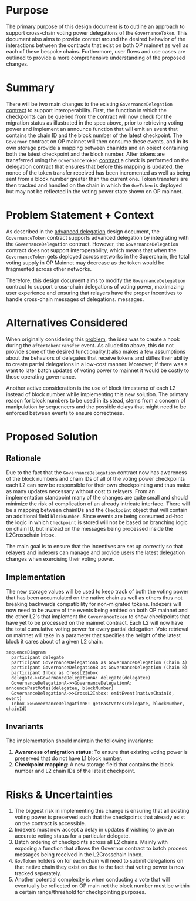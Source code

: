 # Purpose

The primary purpose of this design document is to outline an approach to support cross-chain voting power delegations of the `GovernanceToken`. This document also aims to provide context around the desired behavior of the interactions between the contracts that exist on both OP mainnet as well as each of these bespoke chains. Furthermore, user flows and use cases are outlined to provide a more comprehensive understanding of the proposed changes.

# Summary

There will be two main changes to the existing `GovernanceDelegation` [contract](https://github.com/ethereum-optimism/specs/blob/main/specs/experimental/gov-delegation.md) to support interoperability. First, the function in which the checkpoints can be queried from the contract will now check for the migration status as illustrated in the spec above, prior to retrieving voting power and implement an announce function that will emit an event that contains the chain ID and the block number of the latest checkpoint. The `Governor` contract on OP mainnet will then consume these events, and in its own storage provide a mapping between chainIds and an object containing both the latest checkpoint and the block number. After tokens are transferred using the `GovernanceToken` [contract](https://github.com/ethereum-optimism/optimism/blob/develop/packages/contracts-bedrock/src/governance/GovernanceToken.sol) a check is performed on the delegation contract that ensures that before this mapping is updated, the nonce of the token transfer received has been incremented as well as being sent from a block number greater than the current one. Token transfers are then tracked and handled on the chain in which the `GovToken` is deployed but may not be reflected in the voting power state shown on OP mainnet.

# Problem Statement + Context

As described in the [advanced delegation](advanced-delegation.md) design document, the `GovernanceToken` contract supports advanced delegation by integrating with the `GovernanceDelegation` contract. However, the `GovernanceDelegation` contract does not support interoperability, which means that when the `GovernanceToken` gets deployed across networks in the Superchain, the total voting supply in OP Mainnet may decrease as the token would be fragmented across other networks.

Therefore, this design document aims to modify the `GovernanceDelegation` contract to support cross-chain delegations of voting power, maximazing user experience and ensuring that relayers have the proper incentives to handle cross-chain messages of delegations.
messages.

# Alternatives Considered

When originally considering this [problem](https://github.com/ethereum-optimism/specs/blob/5046a5b7f95e7a238cbfabc2b353709c9737b50b/specs/governance/alligator-interop.md), the idea was to create a hook during the `afterTokenTransfer` event. As alluded to above, this do not provide some of the desired functionality.It also makes a few assumptions about the behaviors of delegates that receive tokens and stifles their ability to create partial delegations in a low-cost manner. Moreover, if there was a want to later batch updates of voting power to mainnet it would be costly to those operating governance.

Another active consideration is the use of block timestamp of each L2 instead of block number while implementing this new solution. The primary reason for block numbers to be used in its stead, stems from a concern of manipulation by sequencers and the possible delays that might need to be enforced between events to ensure correctness.

# Proposed Solution

## Rationale

Due to the fact that the `GovernanceDelegation` contract now has awareness of the block numbers and chain IDs of all of the voting power checkpoints each L2 can now be responsible for their own checkpointing and thus make as many updates necessary without cost to relayers. From an implementation standpoint many of the changes are quite small and should minimize the risk of complication of an already intricate interface. There will be a mapping between chainIDs and the `Checkpoint` object that will contain an additional field `blockNumber`. Since events are being consumed ad-hoc the logic in which `Checkpoint` is stored will not be based on branching logic on chain ID, but instead on the messages being processed inside the L2Crosschain Inbox.

The main goal is to ensure that the incentives are set up correctly so that relayers and indexers can manage and provide users the latest delegation changes when exercising their voting
power.

## Implementation

The new storage values will be used to keep track of both the voting power that has been accumulated on the native chain as well as others thus not breaking backwards compatibility for non-migrated tokens. Indexers will now need to be aware of the events being emitted on both OP mainnet and the other L2's that implement the `GovernanceToken` to show checkpoints that have yet to be processed on the mainnet contract. Each L2 will now have the total cumulative voting power for every partial delegation. Vote retrieval on mainnet will take in a parameter that specifies the height of the latest block it cares about of a given L2 chain.

```mermaid
sequenceDiagram
  participant delegate
  participant GovernanceDelegationA as GovernanceDelegation (Chain A)
  participant GovernanceDelegationB as GovernanceDelegation (Chain B)
  participant Inbox as CrossL2Inbox
  delegate->>GovernanceDelegationA: delegate(delegatee)
  GovernanceDelegationA->>GovernanceDelegationA: announcePastVotes(delegatee, blockNumber)
  GovernanceDelegationA->>CrossL2Inbox: emitEvent(nativeChainId, event)
  Inbox->>GovernanceDelegationB: getPastVotes(delegate, blockNumber, chainId)
```

## Invariants

The implementation should maintain the following invariants:

1. **Awareness of migration status**: To ensure that existing voting power is preserved that do not have L1 block number.
2. **Checkpoint mapping**: A new storage field that contains the block number and L2 chain IDs of the latest checkpoint.

# Risks & Uncertainties

1. The biggest risk in implementing this change is ensuring that all existing voting power is preserved such that the checkpoints that already exist on the contract is accessible.
2. Indexers must now accept a delay in updates if wishing to give an accurate voting status for a particular delegate.
3. Batch ordering of checkpoints across all L2 chains. Mainly with exposing a function that allows the Governor contract to batch process messages being received in the L2Crosschain Inbox.
4. `GovToken` holders on for each chain will need to submit delegations on that native chain they exist on due to the fact that voting power is now tracked seperately.
5. Another potential complexity is when conducting a vote that will eventually be reflected on OP main net the block number must be within a certain range/threshold for checkpointing purposes.

